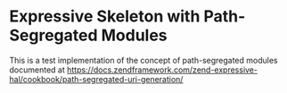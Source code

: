 # Expressive Skeleton with Path-Segregated Modules

This is a test implementation of the concept of path-segregated modules documented at https://docs.zendframework.com/zend-expressive-hal/cookbook/path-segregated-uri-generation/
